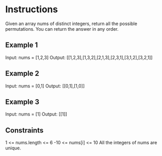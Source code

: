 # Instructions

Given an array nums of distinct integers, return all the possible permutations. You can return the answer in any order.

## Example 1

Input: nums = [1,2,3]
Output: [[1,2,3],[1,3,2],[2,1,3],[2,3,1],[3,1,2],[3,2,1]]

## Example 2

Input: nums = [0,1]
Output: [[0,1],[1,0]]

## Example 3

Input: nums = [1]
Output: [[1]]

## Constraints

1 <= nums.length <= 6
-10 <= nums[i] <= 10
All the integers of nums are unique.
